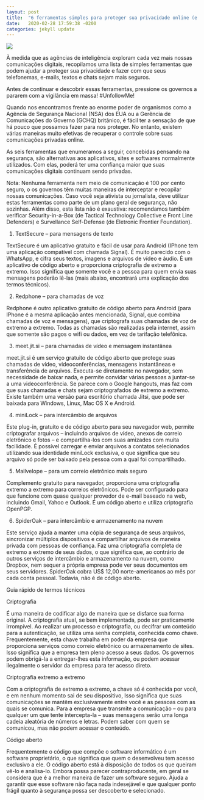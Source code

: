 ```yaml
---
layout: post
title:  "6 ferramentas simples para proteger sua privacidade online (e ajudar a combater a vigilância em massa)"
date:   2020-02-28 17:59:38 -0200
categories: jekyll update
---
```



![](https://anistia.org.br/wp-content/uploads/2015/05/211127_Stock_image_-_Mobile_phone_in_street.jpg)


À medida que as agências de inteligência exploram cada vez mais nossas comunicações digitais, recopilamos uma lista de simples ferramentas que podem ajudar a proteger sua privacidade e fazer com que seus telefonemas, e-mails, textos e chats sejam mais seguros.

Antes de continuar e descobrir essas ferramentas, pressione os governos a pararem com a vigilância em massa! #UnfollowMe!

Quando nos encontramos frente ao enorme poder de organismos como a Agência de Segurança Nacional (NSA) dos EUA ou a Gerência de Comunicações do Governo (GCHQ) britânico, é fácil ter a sensação de que há pouco que possamos fazer para nos proteger. No entanto, existem várias maneiras muito efetivas de recuperar o controle sobre suas comunicações privadas online.

As seis ferramentas que enumeramos a seguir, concebidas pensando na segurança, são alternativas aos aplicativos, sites e softwares normalmente utilizados. Com elas, poderá ter uma confiança maior que suas comunicações digitais continuam sendo privadas.

Nota: Nenhuma ferramenta nem meio de comunicação é 100 por cento seguro, o os governos têm muitas maneiras de interceptar e recopilar nossas comunicações. Caso você seja ativista ou jornalista, deve utilizar estas ferramentas como parte de um plano geral de segurança, não sozinhas. Além disso, esta lista não é exaustiva: recomendamos também verificar Security-in-a-Box (de Tactical Technology Collective e Front Line Defenders) e Survellance Self-Defense (de Eletronic Frontier Foundation).

1. TextSecure – para mensagens de texto

TextSecure é um aplicativo gratuito e fácil de usar para Android (IPhone tem uma aplicação compatível com chamada Signal). É muito parecido com o WhatsApp, e cifra seus textos, imagens e arquivos de vídeo e áudio. É um aplicativo de código aberto e proporciona criptografia de extremo a extremo. Isso significa que somente você e a pessoa para quem envia suas mensagens poderão lê-las (mais abaixo, encontrará uma explicação dos termos técnicos).  

2. Redphone – para chamadas de voz

Redphone é outro aplicativo gratuito de código aberto para Android (para IPhone é a mesma aplicação antes mencionada, Signal, que combina chamadas de voz e mensagens), que criptografa suas chamadas de voz de extremo a extremo. Todas as chamadas são realizadas pela internet, assim que somente são pagos o wifi ou dados, em vez de tarifação telefônica.

3. meet.jit.si – para chamadas de vídeo e mensagem instantânea

meet.jit.si é um serviço gratuito de código aberto que protege suas chamadas de vídeo, videoconferências, mensagens instantâneas e transferência de arquivos. Executa-se diretamente no navegador, sem necessidade de baixar nada, e permite convidar várias pessoas a juntar-se a uma videoconferência. Se parece com o Google hangouts, mas faz com que suas chamadas e chats sejam criptografados de extremo a extremo. Existe também uma versão para escritório chamada Jitsi, que pode ser baixada para Windows, Linux, Mac OS X e Android.

4. miniLock – para intercâmbio de arquivos

Este plug-in, gratuito e de código aberto para seu navegador web, permite criptografar arquivos – incluindo arquivos de vídeo, anexos de correio eletrônico e fotos – e compartilha-los com suas amizades com muita facilidade. É possível carregar e enviar arquivos a contatos selecionados utilizando sua identidade miniLock exclusiva, o que significa que seu arquivo só pode ser baixado pela pessoa com a qual foi compartilhado.

5. Mailvelope – para um correio eletrônico mais seguro  

Complemento gratuito para navegador,  proporciona uma criptografia extremo a extremo para correios eletrônicos. Pode ser configurado para que funcione com quase qualquer provedor de e-mail baseado na web, incluindo Gmail, Yahoo e Outlook. É um código aberto e utiliza criptografia OpenPGP.

6. SpiderOak – para intercâmbio e armazenamento na nuvem

Este serviço ajuda a manter uma cópia de segurança de seus arquivos, sincronizar múltiplos dispositivos e compartilhar arquivos de maneira privada com pessoas de confiança. Faz uma criptografia completa de extremo a extremo de seus dados, o que significa que, ao contrário de outros serviços de intercâmbio e armazenamento na nuvem, como Dropbox, nem sequer a própria empresa pode ver seus documentos em seus servidores. SpiderOak cobra US$ 12,00  norte-americanos ao mês por cada conta pessoal. Todavia, não é de código aberto.

Guia rápido de termos técnicos

Criptografia

É uma maneira de codificar algo de maneira que se disfarce sua forma original. A criptografia atual, se bem implementada, pode ser praticamente irrompível. Ao realizar um processo e criptografia, ou decifrar um conteúdo para a autenticação, se utiliza uma senha completa, conhecida como chave. Frequentemente, esta chave trabalha em poder da empresa que proporciona serviços como correio eletrônico ou armazenamento de sites. Isso significa que a empresa tem pleno acesso a seus dados. Os governos podem obrigá-la a entregar-lhes esta informação, ou podem acessar ilegalmente o servidor da empresa para ter acesso direto.

Criptografia extremo a extremo

Com a criptografia de extremo a extremo, a chave só é conhecida por você, e em nenhum momento sai de seu dispositivo, Isso significa que suas comunicações se mantêm exclusivamente entre você e as pessoas com   as quais se comunica. Para a empresa que transmite a comunicação – ou para qualquer um que tente intercepta-la – suas mensagens serão uma longa cadeia aleatória de números e letras. Podem saber com quem se comunicou, mas não podem acessar o conteúdo.

Código aberto

Frequentemente o código que compõe o software informático é um software proprietário, o que significa que quem o desenvolveu tem acesso exclusivo a ele. O código aberto está à disposição de todos os que queiram vê-lo e analisa-lo. Embora possa parecer contraproducente, em geral se considera que é a melhor maneira de fazer um software seguro. Ajuda a garantir que esse software não faça nada indesejável e que qualquer ponto frágil quanto à segurança possa ser descoberto e selecionado.

